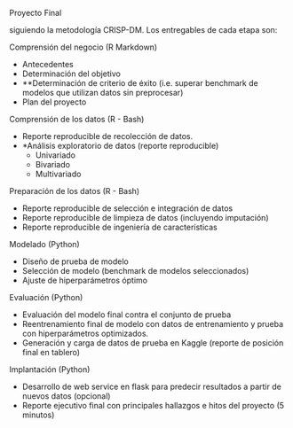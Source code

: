 Proyecto Final 

siguiendo la metodología CRISP-DM. Los entregables de cada etapa son:

Comprensión del negocio (R Markdown)
* Antecedentes
* Determinación del objetivo
* **Determinación de criterio de éxito (i.e. superar benchmark de modelos que utilizan datos sin preprocesar)
* Plan del proyecto

Comprensión de los datos (R - Bash)
* Reporte reproducible de recolección de datos.
* *Análisis exploratorio de datos (reporte reproducible)
    * Univariado
    * Bivariado
    * Multivariado

Preparación de los datos (R - Bash)
* Reporte reproducible de selección e integración de datos
* Reporte reproducible de limpieza de datos (incluyendo imputación)
* Reporte reproducible de ingeniería de características

Modelado (Python)
* Diseño de prueba de modelo
* Selección de modelo (benchmark de modelos seleccionados)
* Ajuste de hiperparámetros óptimo

Evaluación (Python)
* Evaluación del modelo final contra el conjunto de prueba
* Reentrenamiento final de modelo con datos de entrenamiento y prueba con hiperparámetros optimizados.
* Generación y carga de datos de prueba en Kaggle (reporte de posición final en tablero)

Implantación (Python)
* Desarrollo de web service en flask para predecir resultados a partir de nuevos datos (opcional)
* Reporte ejecutivo final con principales hallazgos e hitos del proyecto (5 minutos)
